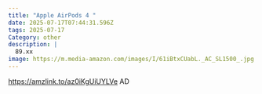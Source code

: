 ```yaml
---
title: "Apple AirPods 4 "
date: 2025-07-17T07:44:31.596Z
tags: 2025-07-17
Category: other
description: |
  89.xx
image: https://m.media-amazon.com/images/I/61iBtxCUabL._AC_SL1500_.jpg
---
```

https://amzlink.to/az0iKgUiUYLVe
AD